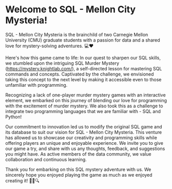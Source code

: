 # Welcome to SQL - Mellon City Mysteria!

SQL - Mellon City Mysteria is the brainchild of two Carnegie Mellon University (CMU) graduate students with a passion for data and a shared love for mystery-solving adventures. 💻❤
 
Here's how this game came to life: In our quest to sharpen our SQL skills, we stumbled upon the intriguing SQL Murder Mystery (https://mystery.knightlab.com/), a self-directed lesson for mastering SQL commands and concepts. Captivated by the challenge, we envisioned taking this concept to the next level by making it accessible even to those unfamiliar with programming.

Recognizing a lack of one-player murder mystery games with an interactive element, we embarked on this journey of blending our love for programming with the excitement of murder mystery. We also took this as a challenge to integrate two programming languages that we are familiar with - SQL and Python! 

Our commitment to innovation led us to modify the original SQL game and its database to suit our vision for SQL - Mellon City Mysteria. This venture has allowed us to showcase our creativity and programming skills while offering players an unique and enjoyable experience. We invite you to give our game a try, and share with us any thoughts, feedback, and suggestions you might have. As active members of the data community, we value collaboration and continuous learning. 

Thank you for embarking on this SQL mystery adventure with us. We sincerely hope you enjoyed playing the game as much as we enjoyed creating it! 🕵️‍♂️🔍
